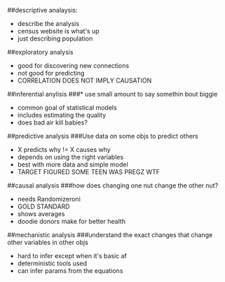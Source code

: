 ##descriptive analaysis:
* describe the analysis
* census website is what's up
* just describing population

##exploratory analysis
* good for discovering new connections
* not good for predicting
* CORRELATION DOES NOT IMPLY CAUSATION

##inferential anylisis
###* use small amount to say somethin bout biggie
* common goal of statistical models
* includes estimating the quality
* does bad air kill babies?

##predictive analysis
###Use data on some objs to predict others
* X predicts why != X causes why
* depends on using the right variables
* best with more data and simple model
* TARGET FIGURED SOME TEEN WAS PREGZ WTF

##causal analysis
###how does changing one nut change the other nut?
* needs Randomizeroni
* GOLD STANDARD
* shows averages
* doodie donors make for better health

##mechanistic analysis
###understand the exact changes that change other variables in other objs
* hard to infer except when it's basic af
* deterministic tools used 
* can infer params from the equations

